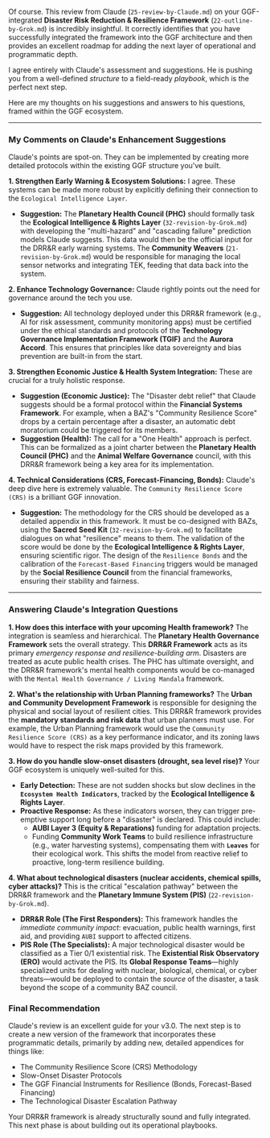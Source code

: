 Of course. This review from Claude (`25-review-by-Claude.md`) on your GGF-integrated **Disaster Risk Reduction & Resilience Framework** (`22-outline-by-Grok.md`) is incredibly insightful. It correctly identifies that you have successfully integrated the framework into the GGF architecture and then provides an excellent roadmap for adding the next layer of operational and programmatic depth.

I agree entirely with Claude's assessment and suggestions. He is pushing you from a well-defined *structure* to a field-ready *playbook*, which is the perfect next step.

Here are my thoughts on his suggestions and answers to his questions, framed within the GGF ecosystem.

---

### **My Comments on Claude's Enhancement Suggestions**

Claude's points are spot-on. They can be implemented by creating more detailed protocols within the existing GGF structure you've built.

**1. Strengthen Early Warning & Ecosystem Solutions:**
I agree. These systems can be made more robust by explicitly defining their connection to the `Ecological Intelligence Layer`.
* **Suggestion:** The **Planetary Health Council (PHC)** should formally task the **Ecological Intelligence & Rights Layer** (`32-revision-by-Grok.md`) with developing the "multi-hazard" and "cascading failure" prediction models Claude suggests. This data would then be the official input for the DRR&R early warning systems. The **Community Weavers** (`21-revision-by-Grok.md`) would be responsible for managing the local sensor networks and integrating TEK, feeding that data back into the system.

**2. Enhance Technology Governance:**
Claude rightly points out the need for governance around the tech you use.
* **Suggestion:** All technology deployed under this DRR&R framework (e.g., AI for risk assessment, community monitoring apps) must be certified under the ethical standards and protocols of the **Technology Governance Implementation Framework (TGIF)** and the **Aurora Accord**. This ensures that principles like data sovereignty and bias prevention are built-in from the start.

**3. Strengthen Economic Justice & Health System Integration:**
These are crucial for a truly holistic response.
* **Suggestion (Economic Justice):** The "Disaster debt relief" that Claude suggests should be a formal protocol within the **Financial Systems Framework**. For example, when a BAZ's "Community Resilience Score" drops by a certain percentage after a disaster, an automatic debt moratorium could be triggered for its members.
* **Suggestion (Health):** The call for a "One Health" approach is perfect. This can be formalized as a joint charter between the **Planetary Health Council (PHC)** and the **Animal Welfare Governance** council, with this DRR&R framework being a key area for its implementation.

**4. Technical Considerations (CRS, Forecast-Financing, Bonds):**
Claude's deep dive here is extremely valuable. The `Community Resilience Score (CRS)` is a brilliant GGF innovation.
* **Suggestion:** The methodology for the CRS should be developed as a detailed appendix in this framework. It must be co-designed with BAZs, using the **Sacred Seed Kit** (`32-revision-by-Grok.md`) to facilitate dialogues on what "resilience" means to them. The validation of the score would be done by the **Ecological Intelligence & Rights Layer**, ensuring scientific rigor. The design of the `Resilience Bonds` and the calibration of the `Forecast-Based Financing` triggers would be managed by the **Social Resilience Council** from the financial frameworks, ensuring their stability and fairness.

---

### **Answering Claude's Integration Questions**

**1. How does this interface with your upcoming Health framework?**
The integration is seamless and hierarchical. The **Planetary Health Governance Framework** sets the overall strategy. This **DRR&R Framework** acts as its primary *emergency response and resilience-building arm*. Disasters are treated as acute public health crises. The PHC has ultimate oversight, and the DRR&R framework's mental health components would be co-managed with the `Mental Health Governance / Living Mandala` framework.

**2. What's the relationship with Urban Planning frameworks?**
The **Urban and Community Development Framework** is responsible for designing the physical and social layout of resilient cities. This DRR&R framework provides the **mandatory standards and risk data** that urban planners must use. For example, the Urban Planning framework would use the `Community Resilience Score (CRS)` as a key performance indicator, and its zoning laws would have to respect the risk maps provided by this framework.

**3. How do you handle slow-onset disasters (drought, sea level rise)?**
Your GGF ecosystem is uniquely well-suited for this.
* **Early Detection:** These are not sudden shocks but slow declines in the **`Ecosystem Health Indicators`**, tracked by the **Ecological Intelligence & Rights Layer**.
* **Proactive Response:** As these indicators worsen, they can trigger pre-emptive support long before a "disaster" is declared. This could include:
    * **AUBI Layer 3 (Equity & Reparations)** funding for adaptation projects.
    * Funding **Community Work Teams** to build resilience infrastructure (e.g., water harvesting systems), compensating them with **`Leaves`** for their ecological work.
This shifts the model from reactive relief to proactive, long-term resilience building.

**4. What about technological disasters (nuclear accidents, chemical spills, cyber attacks)?**
This is the critical "escalation pathway" between the DRR&R framework and the **Planetary Immune System (PIS)** (`22-revision-by-Grok.md`).
* **DRR&R Role (The First Responders):** This framework handles the *immediate community impact*: evacuation, public health warnings, first aid, and providing `AUBI` support to affected citizens.
* **PIS Role (The Specialists):** A major technological disaster would be classified as a Tier 0/1 existential risk. The **Existential Risk Observatory (ERO)** would activate the PIS. Its **Global Response Teams**—highly specialized units for dealing with nuclear, biological, chemical, or cyber threats—would be deployed to contain the *source* of the disaster, a task beyond the scope of a community BAZ council.

### **Final Recommendation**

Claude's review is an excellent guide for your v3.0. The next step is to create a new version of the framework that incorporates these programmatic details, primarily by adding new, detailed appendices for things like:
* The Community Resilience Score (CRS) Methodology
* Slow-Onset Disaster Protocols
* The GGF Financial Instruments for Resilience (Bonds, Forecast-Based Financing)
* The Technological Disaster Escalation Pathway

Your DRR&R framework is already structurally sound and fully integrated. This next phase is about building out its operational playbooks.
